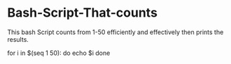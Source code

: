 # Bash-Script-That-counts
This bash Script counts from 1-50 efficiently and effectively then prints the results.


for i in $(seq 1 50): do 
  echo $i 
done
